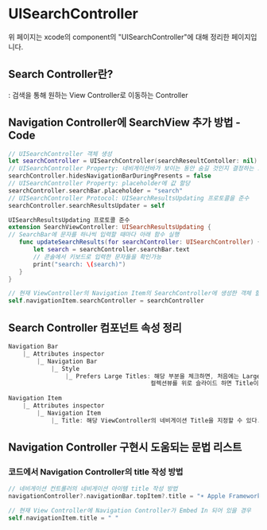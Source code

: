# UISearchController
 위 페이지는 xcode의 component의 "UISearchController"에 대해 정리한 페이지입니다.    
       
 ## Search Controller란?
: 검색을 통해 원하는 View Controller로 이동하는 Controller     

 
 ## Navigation Controller에 SearchView 추가 방법 - Code
 ```swift
 // UISearchController 객체 생성
let searchController = UISearchController(searchReseultContoller: nil)
 // UISearchController Property: 네비게이션바가 보이는 동안 숨길 것인지 결정하는 프로퍼티 값 할당
 searchController.hidesNavigationBarDuringPresents = false
 // UISearchController Property: placeholder에 값 할당
 searchController.searchBar.placeholder = "search"
 // UISearchController Protocol: UISearchResultsUpdating 프로토콜을 준수
 searchController.searchResultsUpdater = self
 
 UISearchResultsUpdating 프로토콜 준수
 extension SearchViewController: UISearchResultsUpdating {
 // SearchBar에 문자를 하나씩 입력할 때마다 아래 함수 실행
    func updateSearchResults(for searchController: UISearchController) {
        let search = searchController.searchBar.text
        // 콘솔에서 키보드로 입력한 문자들을 확인가능
        print("search: \(search)")
    }
}

// 현재 ViewController의 Navigation Item의 SearchController에 생성한 객체 할당
self.navigationItem.searchController = searchController
```

 
      
## Search Controller 컴포넌트 속성 정리     
```swift
Navigation Bar
    |_ Attributes inspector
        |_ Navigation Bar   
            |_ Style
                |_ Prefers Large Titles: 해당 부분을 체크하면, 처음에는 Large Title이 보였다가  
                                        컬렉션뷰를 위로 슬라이드 하면 Title이 위로 올라가며 작아진다. 
        
Navigation Item
    |_ Attributes inspector
        |_ Navigation Item
            |_ Title: 해당 ViewController의 네비게이션 Title을 지정할 수 있다.
```

## Navigation Controller 구현시 도움되는 문법 리스트
### 코드에서 Navigation Controller의 title 작성 방법
```swift
// 네비게이션 컨트롤러의 네비게이션 아이템 title 작성 방법
navigationController?.navigationBar.topItem?.title = "☀️ Apple Frameworks"

// 현재 View Controller에 Navigation Controller가 Embed In 되어 있을 경우
self.navigationItem.title = " "
```
